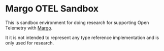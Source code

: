 # Margo OTEL Sandbox

This is sandbox environment for doing research for supporting Open Telemetry with [Margo](https://github.com/margo/specification).

It it is not intended to represent any type reference implementation and is only used for research.
